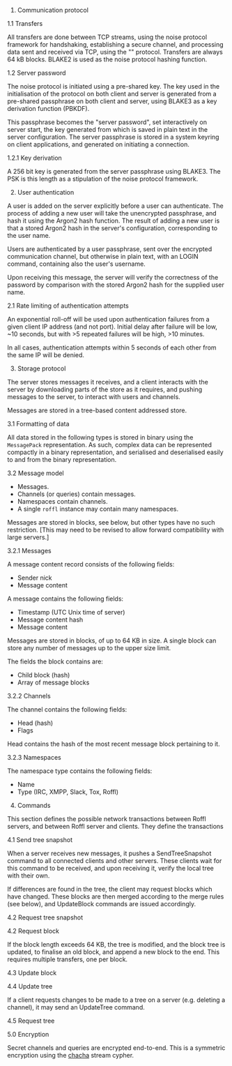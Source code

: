 1. Communication protocol

1.1 Transfers

All transfers are done between TCP streams, using the noise protocol framework
for handshaking, establishing a secure channel, and processing data sent and
received via TCP, using the "" protocol. Transfers are always 64 kB blocks.
BLAKE2 is used as the noise protocol hashing function.

1.2 Server password

The noise protocol is initiated using a pre-shared key. The key used in the
initialisation of the protocol on both client and server is generated from a
pre-shared passphrase on both client and server, using BLAKE3 as a key
derivation function (PBKDF).

This passphrase becomes the "server password", set interactively on server
start, the key generated from which is saved in plain text in the server
configuration. The server passphrase is stored in a system keyring on client
applications, and generated on initiating a connection.

1.2.1 Key derivation

A 256 bit key is generated from the server passphrase using BLAKE3. The PSK is
this length as a stipulation of the noise protocol framework.

2. User authentication

A user is added on the server explicitly before a user can authenticate. The
process of adding a new user will take the unencrypted passphrase, and hash it
using the Argon2 hash function. The result of adding a new user is that a
stored Argon2 hash in the server's configuration, corresponding to the user
name.

Users are authenticated by a user passphrase, sent over the encrypted
communication channel, but otherwise in plain text, with an LOGIN command,
containing also the user's username.

Upon receiving this message, the server will verify the correctness of the
password by comparison with the stored Argon2 hash for the supplied user name.

2.1 Rate limiting of authentication attempts

An exponential roll-off will be used upon authentication failures from a given
client IP address (and not port). Initial delay after failure will be low, ~10
seconds, but with >5 repeated failures will be high, >10 minutes.

In all cases, authentication attempts within 5 seconds of each other from the
same IP will be denied.

3. Storage protocol

The server stores messages it receives, and a client interacts with the server
by downloading parts of the store as it requires, and pushing messages to the
server, to interact with users and channels.

Messages are stored in a tree-based content addressed store.

3.1 Formatting of data

All data stored in the following types is stored in binary using the
`MessagePack` representation. As such, complex data can be represented
compactly in a binary representation, and serialised and deserialised easily to
and from the binary representation.

3.2 Message model

- Messages.
- Channels (or queries) contain messages.
- Namespaces contain channels.
- A single `roffl` instance may contain many namespaces.

Messages are stored in blocks, see below, but other types have no such
restriction. [This may need to be revised to allow forward compatibility with
large servers.]

3.2.1 Messages

A message content record consists of the following fields:
- Sender nick
- Message content

A message contains the following fields:
- Timestamp (UTC Unix time of server)
- Message content hash
- Message content

Messages are stored in blocks, of up to 64 KB in size. A single block can store
any number of messages up to the upper size limit.

The fields the block contains are:
- Child block (hash)
- Array of message blocks

3.2.2 Channels

The channel contains the following fields:
- Head (hash)
- Flags

Head contains the hash of the most recent message block pertaining to it.

3.2.3 Namespaces

The namespace type contains the following fields:
- Name
- Type (IRC, XMPP, Slack, Tox, Roffl)

4. Commands

This section defines the possible network transactions between Roffl servers,
and between Roffl server and clients. They define the transactions

4.1 Send tree snapshot

When a server receives new messages, it pushes a SendTreeSnapshot command to
all connected clients and other servers. These clients wait for this command to
be received, and upon receiving it, verify the local tree with their own.

If differences are found in the tree, the client may request blocks which have
changed. These blocks are then merged according to the merge rules (see below),
and UpdateBlock commands are issued accordingly.

4.2 Request tree snapshot

4.2 Request block

If the block length exceeds 64 KB, the tree is modified, and the block tree is
updated, to finalise an old block, and append a new block to the end. This
requires multiple transfers, one per block.

4.3 Update block

4.4 Update tree

If a client requests changes to be made to a tree on a server (e.g. deleting a
channel), it may send an UpdateTree command.

4.5 Request tree

5.0 Encryption

Secret channels and queries are encrypted end-to-end. This is a symmetric
encryption using the
[chacha](https://en.wikipedia.org/wiki/Salsa20#ChaCha_variant) stream cypher.
